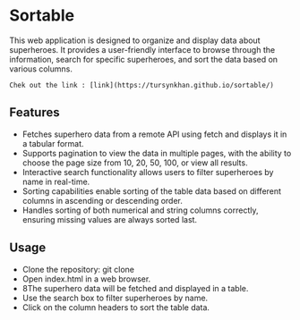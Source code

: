 # Sortable

This web application is designed to organize and display data about superheroes. It provides a user-friendly interface to browse through the information, search for specific superheroes, and sort the data based on various columns.
```
Chek out the link : [link](https://tursynkhan.github.io/sortable/)
```
## Features
- Fetches superhero data from a remote API using fetch and displays it in a tabular format.
- Supports pagination to view the data in multiple pages, with the ability to choose the page size from 10, 20, 50, 100, or view all results.
- Interactive search functionality allows users to filter superheroes by name in real-time.
- Sorting capabilities enable sorting of the table data based on different columns in ascending or descending order.
- Handles sorting of both numerical and string columns correctly, ensuring missing values are always sorted last.

## Usage
* Clone the repository: git clone <repository-url>
* Open index.html in a web browser.
* 8The superhero data will be fetched and displayed in a table.
* Use the search box to filter superheroes by name.
* Click on the column headers to sort the table data.
